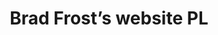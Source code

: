 ---
title: Brad Frost’s website PL
link: https://bradfrostdotcom-pl.netlify.com/
tags:
  - demo-in-the-wild
  - demo-content
  - code
image: /images/pl-brad-frost-web.png
---